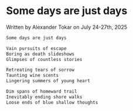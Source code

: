 # Some days are just days

Written by Alexander Tokar on July 24-27th, 2025

```txt
Some days are just days

Vain pursuits of escape
Boring as death slideshows
Glimpses of countless stories

Retreating tears of sorrow
Taunting wine scents
Lingering summers of young heart

Dim spans of homeward trail
Inevitably ending shore walks
Loose ends of blue shallow thoughts
```

